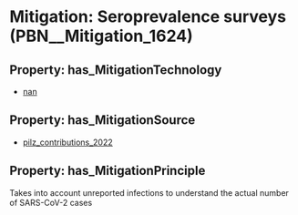 # Mitigation: __Seroprevalence surveys__ (PBN__Mitigation_1624)

## Property: has_MitigationTechnology

* [nan](../Technology/PBN__Technology_22)

## Property: has_MitigationSource

* [pilz_contributions_2022](../Article/PBN__Article_245)

## Property: has_MitigationPrinciple

Takes into account unreported infections to understand the actual number of SARS-CoV-2 cases

